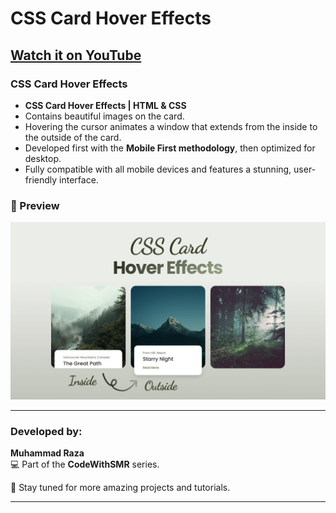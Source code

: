 # CSS Card Hover Effects  
## [Watch it on YouTube]()  

### CSS Card Hover Effects  

- **CSS Card Hover Effects | HTML & CSS**  
- Contains beautiful images on the card.  
- Hovering the cursor animates a window that extends from the inside to the outside of the card.  
- Developed first with the **Mobile First methodology**, then optimized for desktop.  
- Fully compatible with all mobile devices and features a stunning, user-friendly interface.  

### 📸 Preview  
![Preview Image](/preview.png)  

---

### Developed by:  
**Muhammad Raza**  
💻 Part of the **CodeWithSMR** series.

💙 Stay tuned for more amazing projects and tutorials.  

---
